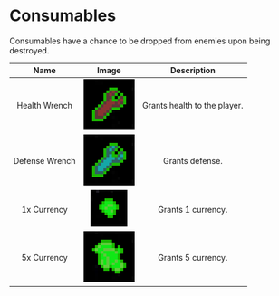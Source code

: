 # Consumables

Consumables have a chance to be dropped from enemies upon being destroyed.

|Name|Image|Description|
|:---:|:---:|:---:|
|Health Wrench|![health_wrench](assets/health_wrench_portrait.png)|Grants health to the player.|
|Defense Wrench|![defense_wrench](assets/defense_wrench_portrait.png)|Grants defense.|
|1x Currency|![money_1_wrench](assets/money_1_portrait.png)|Grants 1 currency.|
|5x Currency|![money_5_wrench](assets/money_5_portrait.png)|Grants 5 currency.|
